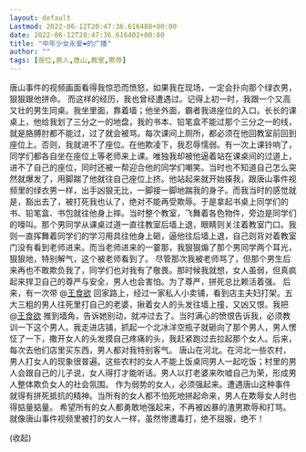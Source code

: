 ```yaml
---
layout: default
Lastmod: 2022-06-12T20:47:36.616488+00:00
date: 2022-06-12T20:47:36.616402+00:00
title: "中年少女永爱❤️的广播"
author: ""
tags: [座位,男人,唐山,教室,欺辱]
---
```


唐山事件的视频画面看得我惊恐而愤怒，如果我在现场，一定会扑向那个绿衣男，狠狠跟他拼命。 而这样的经历，我也曾经遭遇过。记得上初一时，我跟一个又高又壮的男生同桌。我坐里面，靠着墙；他坐外面，霸者我进座位的入口。长长的课桌上，他给我划了三分之一的地盘，我的书本、铅笔盒不能过那个三分之一的线，就是胳膊肘都不能过，过了就会被骂。每次课间上厕所，都必须在他回教室前回到座位上。否则，我就进不了座位。在他欺凌下，我忍辱懦弱。有一次上课铃响了，同学们都各自坐在座位上等老师来上课。唯独我却被他逼着站在课桌间的过道上，进不了自己的座位，同时还被一帮迎合他的同学们嘲笑。当时也不知道自己怎么突然就爆发了，用脚踹了他就往自己座位上挤。他站起来就开始揍我，跟唐山事件视频里的绿衣男一样，出手凶狠无比，一脚接一脚地踹我的身子。而我当时的感觉就是，豁出去了，被打死我也认了，绝对不能再受欺辱。于是拿起书桌上同学们的书、铅笔盒、书包就往他身上摔。当时整个教室，飞舞着各色物件，旁边是同学们的嚎叫。那个男同学从课桌过道一直往教室后墙上退，眼睛则关注着教室门口。我则一直挥舞着同学们的学习用具往他身上砸，逼他往后墙上退，自己则背对着教室门没有看到老师进来。而当老师进来的一霎那，我狠狠煽了那个男同学两个耳光，狠狠地，特别解气，这个被老师看到了。 尽管那次我被老师骂了，但那个男生后来再也不敢欺负我了，同学们也对我有了敬畏。那时候我就想，女人虽弱，但真疯起来捍卫自己的尊严与安全，男人也会害怕。为了尊严，拼死总比赖活着强。 后来，有一次带 @[王食欲](https://www.douban.com/people/towelcatryna/) 回家路上，经过一家私人小卖铺，看到店主夫妇打架。五大三粗的男人往死里打自己的老婆，揪着女人的头发往墙上撞，又凶又恨。我把 @[王食欲](https://www.douban.com/people/towelcatryna/) 推到墙角，告诉她别动，就冲过去了。当时满心的愤恨告诉我，必须教训一下这个男人。我走进店铺，抓起一个北冰洋空瓶子就砸向了那个男人，男人愣怔了一下，撒开女人的头发摸自己疼痛的头，我赶紧跑过去拉起那个女人。后来，每次去他们店里买东西，男人都对我特别客气。 唐山在河北。在河北一些农村，男人打女人的现象很普遍。这些农村的女人不能上饭桌同男人一起吃饭；村里的男人会跟自己的儿子说，女人得打才能听话。男人以打老婆来吹嘘自己为荣，形成男人整体欺负女人的社会氛围。 作为弱势的女人，必须强起来。遭遇唐山这种事件就得有拼死抵抗的精神。当所有的女人都不怕死地拼起命来，男人在欺辱女人时也得掂量掂量。 希望所有的女人都勇敢地强起来，不再被凶暴的渣男欺辱和打骂。就像唐山事件视频里被打的女人一样，虽然惨遭毒打，绝不屈服，绝不！

(收起)

